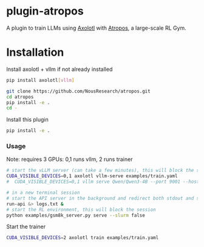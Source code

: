 # plugin-atropos

A plugin to train LLMs using [Axolotl](https://github.com/axolotl-ai-cloud/axolotl) with [Atropos](https://github.com/NousResearch/atropos), a large-scale RL Gym.

# Installation

Install axolotl + vllm if not already installed
```bash
pip install axolotl[vllm]
```

```bash
git clone https://github.com/NousResearch/atropos.git
cd atropos
pip install -e .
cd -
```

Install this plugin
```bash
pip install -e .
```

### Usage

Note: requires 3 GPUs: 0,1 runs vllm, 2 runs trainer

```bash
# start the vLLM server (can take a few minutes), this will block the session
CUDA_VISIBLE_DEVICES=0,1 axolotl vllm-serve examples/train.yaml
#  CUDA_VISIBLE_DEVICES=0,1 vllm serve Qwen/Qwen3-4B --port 9001 --host 0.0.0.0 --tensor-parallel-size=2 --max-model-len 4096 --kv-cache-dtype fp8

# in a new terminal session
# start the API server in the background and redirect both stdout and stderr
run-api &> logs.txt &
# start the RL environment, this will block the session
python examples/gsm8k_server.py serve --slurm false
```

Start the trainer
```bash
CUDA_VISIBLE_DEVICES=2 axolotl train examples/train.yaml
```

